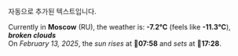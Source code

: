 
자동으로 추가된 텍스트입니다.

<!--START_SECTION:weather:moscow-->
Currently in **Moscow** (RU), the weather is: **-7.2°C** (feels like **-11.3°C**), ***broken clouds***<br/>
On *February 13, 2025*, the *sun rises* at 🌅**07:58** and *sets* at 🌇**17:28**.
<!--END_SECTION:weather-->
